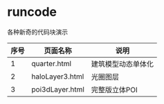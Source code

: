 # runcode

各种新奇的代码块演示

| 序号  |页面名称|说明|
|---|----|----|
| 1 |quarter.html|建筑模型动态单体化|
| 2 | haloLayer3.html |光圈图层|
| 3 | poi3dLayer.html |完整版立体POI|
